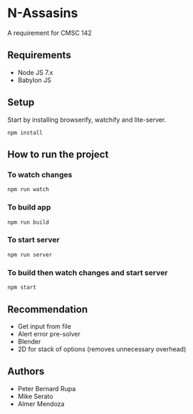 # N-Assasins

A requirement for CMSC 142

## Requirements

- Node JS 7.x
- Babylon JS

## Setup

Start by installing browserify, watchify and lite-server.

```shell
npm install
```

## How to run the project

### To watch changes

```shell
npm run watch
```

### To build app

```shell
npm run build
```

### To start server

```shell
npm run server
```

### To build then watch changes and start server

```shell
npm start
```

## Recommendation

- Get input from file
- Alert error pre-solver
- Blender
- 2D for stack of options (removes unnecessary overhead)

## Authors

- Peter Bernard Rupa
- Mike Serato
- Almer Mendoza
